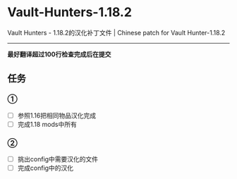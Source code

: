 # Vault-Hunters-1.18.2
Vault Hunters - 1.18.2的汉化补丁文件 | Chinese patch for Vault Hunter-1.18.2  
***
**最好翻译超过100行检查完成后在提交**  

## 任务  
### ①  
- [ ] 参照1.16把相同物品汉化完成  
- [ ] 完成1.18 mods中所有  
### ②  
- [ ] 挑出config中需要汉化的文件 
- [ ] 完成config中的汉化 
